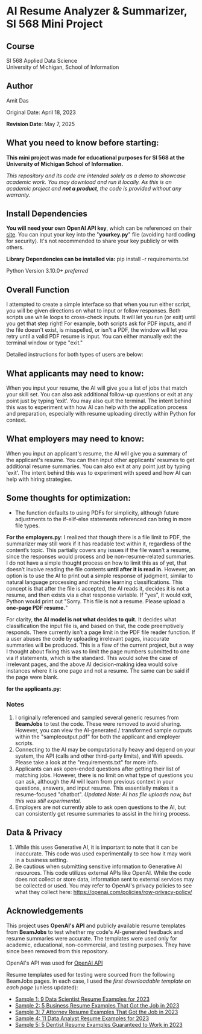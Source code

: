 # AI Resume Analyzer & Summarizer, SI 568 Mini Project

## Course
SI 568 Applied Data Science  
University of Michigan, School of Information

## Author
Amit Das

Original Date: April 18, 2023 

**Revision Date**: May 7, 2025 

## What you need to know before starting:
**This mini project was made for educational purposes for SI 568 at the University of Michigan School of Information.**

*This repository and its code are intended solely as a demo to showcase academic work. You may download and run it locally. As this is an academic project and **not a product**, the code is provided without any warranty.*

## Install Dependencies 
**You will need your own OpenAI API key**, which can be referenced on their [site](https://openai.com/api/). You can input your key into the "**yourkey.py**" file (avoiding hard coding for security). It's not recommended to share your key publicly or with others.

**Library Dependencies can be installed via:**
pip install -r requirements.txt

Python Version 3.10.0+ *preferred*

## Overall Function
I attempted to create a simple interface so that when you run either script, you will be given directions on what to input or follow responses. Both scripts use while loops to cross-check inputs. It will let you run (or exit) until you get that step right! For example, both scripts ask for PDF inputs, and if the file doesn't exist, is misspelled, or isn't a PDF, the window will let you retry until a valid PDF resume is input. You can either manually exit the terminal window or type "exit."

Detailed instructions for both types of users are below:

## What applicants may need to know:
When you input your resume, the AI will give you a list of jobs that match your skill set. You can also ask additional follow-up questions or exit at any point just by typing 'exit'. You may also quit the terminal. The intent behind this was to experiment with how AI can help with the application process and preparation, especially with resume uploading directly within Python for context. 

## What employers may need to know:
When you input an applicant's resume, the AI will give you a summary of the applicant's resume. You can then input other applicants' resumes to get additional resume summaries. You can also exit at any point just by typing 'exit'. The intent behind this was to experiment with speed and how AI can help with hiring strategies.

## Some thoughts for optimization:
- The function defaults to using PDFs for simplicity, although future adjustments to the if-elif-else statements referenced can bring in more file types.
  
**For the employers.py**: I realized that though there is a file limit to PDF, the summarizer may still work if it has readable text within it, regardless of the content’s topic. This partially covers any issues if the file wasn’t a resume, since the responses would process and be non-resume-related summaries. I do not have a simple thought process on how to limit this as of yet, that doesn’t involve reading the file contents **until after it is read in.** However, an option is to use the AI to print out a simple response of judgment, similar to natural language processing and machine learning classifications. This concept is that after the file is accepted, the AI reads it, decides it is not a resume, and then exists via a chat response variable. If "yes", it would exit, Python would print out "Sorry. This file is not a resume. Please upload a **one-page PDF resume.**"

For clarity, **the AI model is not what decides to quit.** It decides what classification the input file is, and based on that, the code preemptively responds. There currently isn’t a page limit in the PDF file reader function. If a user abuses the code by uploading irrelevant pages, inaccurate summaries will be produced. This is a flaw of the current project, but a way I thought about fixing this was to limit the page numbers submitted to one via if statements, which is the standard. This would solve the case of irrelevant pages, and the above AI decision-making idea would solve instances where it is one page and not a resume. The same can be said if the page were blank.

**for the applicants.py**:

### Notes
1. I originally referenced and sampled several generic resumes from **BeamJobs** to test the code. These were removed to avoid sharing. However, you can view the AI-generated / transformed sample outputs within the "sampleoutput.pdf" for both the applicant and employer scripts.
1. Connecting to the AI may be computationally heavy and depend on your system, the API (calls and other third-party limits), and Wifi speeds. Please take a look at the "requirements.txt" for more info.
1. Applicants can ask open-ended questions after getting their list of matching jobs. However, there is no limit on what type of questions you can ask, although the AI will learn from previous context in your questions, answers, and input resume. This essentially makes it a resume-focused "chatbot". *Updated Note: AI has file uploads now, but this was still experimental.*
1. Employers are not currently able to ask open questions to the AI, but can consistently get resume summaries to assist in the hiring process.

## Data & Privacy
1. While this uses Generative AI, it is important to note that it can be inaccurate. This code was used experimentally to see how it may work in a business setting.
1. Be cautious when submitting sensitive information to Generative AI resources. This code utilizes external APIs like OpenAI. While the code does not collect or store data, information sent to external services may be collected or used. You may refer to OpenAI's privacy policies to see what they collect here: https://openai.com/policies/row-privacy-policy/

## Acknowledgements

This project uses **OpenAI's API** and publicly available resume templates from **BeamJobs** to test whether my code's AI-generated feedback and resume summaries were accurate. The templates were used only for academic, educational, non-commercial, and testing purposes. They have since been removed from this repository.

OpenAI's API was used for
[OpenAI API](https://openai.com/api/)

Resume templates used for testing were sourced from the following BeamJobs pages. In each case, I used the *first downloadable template on each page* (unless updated):

- [Sample 1: 9 Data Scientist Resume Examples for 2023](https://www.beamjobs.com/resumes/data-science-resume-example-guide)
- [Sample 2: 5 Business Resume Examples That Got the Job in 2023](https://www.beamjobs.com/resumes/business-resume-examples)
- [Sample 3: 7 Attorney Resume Examples That Got the Job in 2023](https://www.beamjobs.com/resumes/attorney-resume-examples)
- [Sample 4: 11 Data Analyst Resume Examples for 2023](https://www.beamjobs.com/resumes/data-analyst-resume-examples#writing-your-data-analyst-resume)
- [Sample 5: 5 Dentist Resume Examples Guaranteed to Work in 2023](https://www.beamjobs.com/resumes/dentist-resume-examples)
